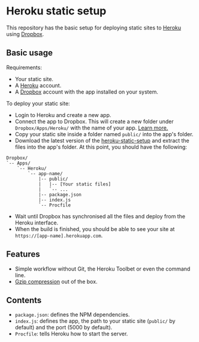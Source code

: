 # Heroku static setup

This repository has the basic setup for deploying static sites to
[Heroku][heroku-home] using [Dropbox][dropbox-home].

## Basic usage

Requirements:

- Your static site.
- A [Heroku][heroku-home] account.
- A [Dropbox][dropbox-home] account with the app installed on your system.

To deploy your static site:

- Login to Heroku and create a new app.
- Connect the app to Dropbox. This will create a new folder under `Dropbox/Apps/Heroku/` with the name of your app. [Learn more.][heroku-dropbox-sync]
- Copy your static site inside a folder named `public/` into the app's folder.
- Download the latest version of the [heroku-static-setup][heroku-static-setup-releases] and extract the files into the app's folder. At this point, you should have the following:

```
Dropbox/
`-- Apps/
    `-- Heroku/
        `-- app-name/
            |-- public/
            |   |-- [Your static files]
            |   `-- ...
            |-- package.json
            |-- index.js
            `-- Procfile
```

- Wait until Dropbox has synchronised all the files and deploy from the Heroku interface.
- When the build is finished, you should be able to see your site at `https://[app-name].herokuapp.com`.

## Features

- Simple workflow without Git, the Heroku Toolbet or even the command line.
- [Gzip compression][gzip-google] out of the box.

## Contents

- `package.json`: defines the NPM dependencies.
- `index.js`: defines the app, the path to your static site (`public/` by default) and the port (5000 by default).
- `Procfile`: tells Heroku how to start the server.

[heroku-home]: https://www.heroku.com/
[dropbox-home]: https://www.dropbox.com/
[heroku-dropbox-sync]: https://devcenter.heroku.com/articles/dropbox-sync
[heroku-static-setup-releases]: https://github.com/javiercejudo/heroku-static-setup/releases
[gzip-google]: https://developers.google.com/web/fundamentals/performance/optimizing-content-efficiency/optimize-encoding-and-transfer
